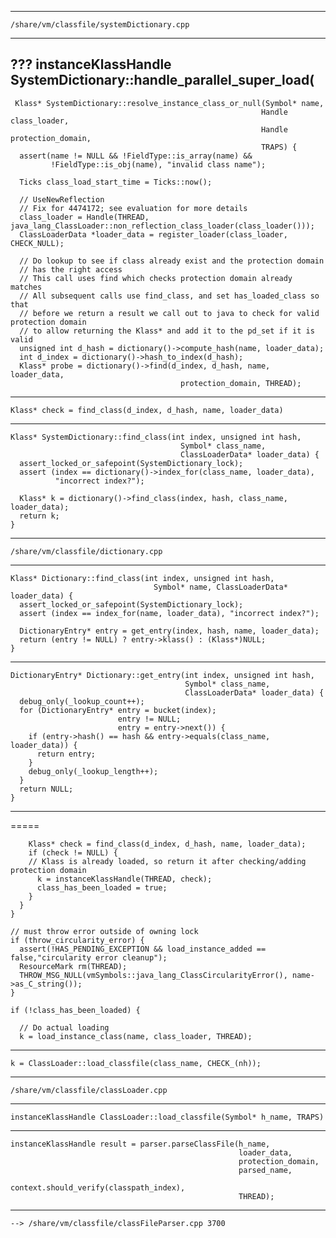 

-----
    /share/vm/classfile/systemDictionary.cpp
-----
  ???  instanceKlassHandle SystemDictionary::handle_parallel_super_load(
-----
     Klass* SystemDictionary::resolve_instance_class_or_null(Symbol* name,
                                                            Handle class_loader,
                                                            Handle protection_domain,
                                                            TRAPS) {
      assert(name != NULL && !FieldType::is_array(name) &&
             !FieldType::is_obj(name), "invalid class name");

      Ticks class_load_start_time = Ticks::now();

      // UseNewReflection
      // Fix for 4474172; see evaluation for more details
      class_loader = Handle(THREAD, java_lang_ClassLoader::non_reflection_class_loader(class_loader()));
      ClassLoaderData *loader_data = register_loader(class_loader, CHECK_NULL);

      // Do lookup to see if class already exist and the protection domain
      // has the right access
      // This call uses find which checks protection domain already matches
      // All subsequent calls use find_class, and set has_loaded_class so that
      // before we return a result we call out to java to check for valid protection domain
      // to allow returning the Klass* and add it to the pd_set if it is valid
      unsigned int d_hash = dictionary()->compute_hash(name, loader_data);
      int d_index = dictionary()->hash_to_index(d_hash);
      Klass* probe = dictionary()->find(d_index, d_hash, name, loader_data,
                                          protection_domain, THREAD);
-----
    Klass* check = find_class(d_index, d_hash, name, loader_data)
-----
    Klass* SystemDictionary::find_class(int index, unsigned int hash,
                                          Symbol* class_name,
                                          ClassLoaderData* loader_data) {
      assert_locked_or_safepoint(SystemDictionary_lock);
      assert (index == dictionary()->index_for(class_name, loader_data),
              "incorrect index?");

      Klass* k = dictionary()->find_class(index, hash, class_name, loader_data);
      return k;
    }
-----
    /share/vm/classfile/dictionary.cpp
-----
    Klass* Dictionary::find_class(int index, unsigned int hash,
                                    Symbol* name, ClassLoaderData* loader_data) {
      assert_locked_or_safepoint(SystemDictionary_lock);
      assert (index == index_for(name, loader_data), "incorrect index?");

      DictionaryEntry* entry = get_entry(index, hash, name, loader_data);
      return (entry != NULL) ? entry->klass() : (Klass*)NULL;
    }
-----
    DictionaryEntry* Dictionary::get_entry(int index, unsigned int hash,
                                           Symbol* class_name,
                                           ClassLoaderData* loader_data) {
      debug_only(_lookup_count++);
      for (DictionaryEntry* entry = bucket(index);
                            entry != NULL;
                            entry = entry->next()) {
        if (entry->hash() == hash && entry->equals(class_name, loader_data)) {
          return entry;
        }
        debug_only(_lookup_length++);
      }
      return NULL;
    }
-----





=====

        Klass* check = find_class(d_index, d_hash, name, loader_data);
        if (check != NULL) {
        // Klass is already loaded, so return it after checking/adding protection domain
          k = instanceKlassHandle(THREAD, check);
          class_has_been_loaded = true;
        }
      }
    }

    // must throw error outside of owning lock
    if (throw_circularity_error) {
      assert(!HAS_PENDING_EXCEPTION && load_instance_added == false,"circularity error cleanup");
      ResourceMark rm(THREAD);
      THROW_MSG_NULL(vmSymbols::java_lang_ClassCircularityError(), name->as_C_string());
    }

    if (!class_has_been_loaded) {

      // Do actual loading
      k = load_instance_class(name, class_loader, THREAD);
-----
    k = ClassLoader::load_classfile(class_name, CHECK_(nh));
-----
    /share/vm/classfile/classLoader.cpp
-----
    instanceKlassHandle ClassLoader::load_classfile(Symbol* h_name, TRAPS) 
-----
    instanceKlassHandle result = parser.parseClassFile(h_name,
                                                       loader_data,
                                                       protection_domain,
                                                       parsed_name,
                                                       context.should_verify(classpath_index),
                                                       THREAD);

-----
    --> /share/vm/classfile/classFileParser.cpp 3700


